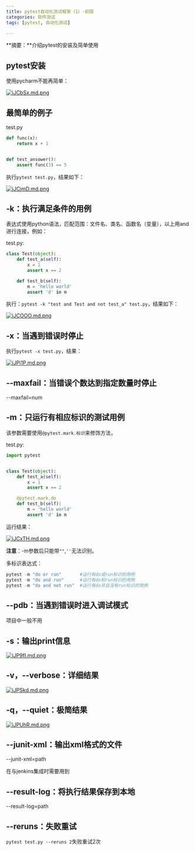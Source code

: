 ```yaml
---
title: pytest自动化测试框架（1）-初探
categories: 软件测试
tags: [pytest, 自动化测试]

---
```


**摘要：**介绍pytest的安装及简单使用

<!-- more -->

## pytest安装

使用pycharm不能再简单：

[![iJCbSx.md.png](http://img.qizhenjun.com/TIM截图20180928161749.png)](https://imgchr.com/i/iJCbSx)

## 最简单的例子

test.py

```python
def func(x):
    return x + 1


def test_ansower():
    assert func(3) == 5
```

执行`pytest test.py`，结果如下：

[![iJCjmD.md.png](http://img.qizhenjun.com/TIM截图20180928162112.png)](https://imgchr.com/i/iJCjmD)

## -k：执行满足条件的用例

表达式使用python语法，匹配范围：文件名、类名、函数名（变量），以上用and进行连接，例如：

test.py:

```python
class Test(object):
    def test_a(self):
        x = 1
        assert x == 2

    def test_b(self):
        m = 'hello world'
        assert 'd' in m
```

执行：`pytest -k "test and Test and not test_a" test.py`，结果如下：

[![iJCOOO.md.png](http://img.qizhenjun.com/TIM截图20180928163122.png)](https://imgchr.com/i/iJCOOO)

## -x：当遇到错误时停止

执行`pytest -x test.py`，结果：

[![iJPi1P.md.png](http://img.qizhenjun.com/TIM截图20180928163453.png)](https://imgchr.com/i/iJPi1P)

## --maxfail：当错误个数达到指定数量时停止

--maxfail=num

## -m：只运行有相应标识的测试用例

该参数需要使用`@pytest.mark.标识`来修饰方法，

test.py:

```python
import pytest


class Test(object):
    def test_a(self):
        x = 1
        assert x == 2

    @pytest.mark.do
    def test_b(self):
        m = 'hello world'
        assert 'd' in m
```

运行结果：

[![iJCxTH.md.png](http://img.qizhenjun.com/TIM截图20180928164419.png)](https://imgchr.com/i/iJCxTH)

**注意**：-m参数后只能带`""`,`''`无法识别。

多标识表达式：

```python
pytest -m "do or run"		#运行有do或run标识的用例
pytest -m "do and run"		#运行有do和run标识的用例
pytest -m "do and not run"	#运行有do并且没有run标识的用例
```

## --pdb：当遇到错误时进入调试模式

项目中一般不用

## -s：输出print信息

[![iJP9fI.md.png](http://img.qizhenjun.com/TIM截图20180928182003.png)](https://imgchr.com/i/iJP9fI)

## -v，--verbose：详细结果

[![iJPSkd.md.png](http://img.qizhenjun.com/TIM截图20180928170414.png)](https://imgchr.com/i/iJPSkd)

## -q，--quiet：极简结果

[![iJPUhR.md.png](http://img.qizhenjun.com/TIM截图20180928170514.png)](https://imgchr.com/i/iJPUhR)

## --junit-xml：输出xml格式的文件

--junit-xml=path

在与jenkins集成时需要用到

## --result-log：将执行结果保存到本地

--result-log=path

## --reruns：失败重试

`pytest test.py --reruns 2`失败重试2次
